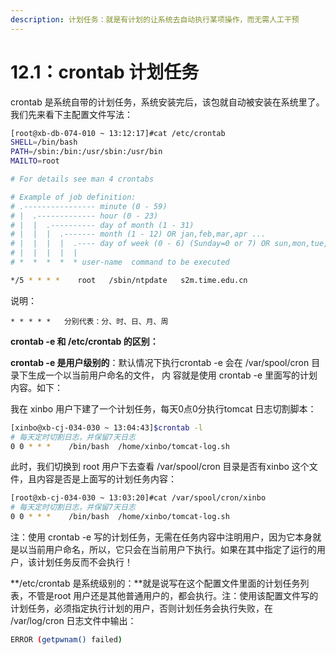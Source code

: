 ```yaml
---
description: 计划任务：就是有计划的让系统去自动执行某项操作，而无需人工干预
---
```


# 12.1：crontab 计划任务

crontab 是系统自带的计划任务，系统安装完后，该包就自动被安装在系统里了。我们先来看下主配置文件写法：

```bash
[root@xb-db-074-010 ~ 13:12:17]#cat /etc/crontab
SHELL=/bin/bash
PATH=/sbin:/bin:/usr/sbin:/usr/bin
MAILTO=root

# For details see man 4 crontabs

# Example of job definition:
# .---------------- minute (0 - 59)
# |  .------------- hour (0 - 23)
# |  |  .---------- day of month (1 - 31)
# |  |  |  .------- month (1 - 12) OR jan,feb,mar,apr ...
# |  |  |  |  .---- day of week (0 - 6) (Sunday=0 or 7) OR sun,mon,tue,wed,thu,fri,sat
# |  |  |  |  |
# *  *  *  *  * user-name  command to be executed

*/5 * * * *    root   /sbin/ntpdate   s2m.time.edu.cn
```

说明：

 `* * * * *   分别代表：分、时、日、月、周`













**crontab -e  和 /etc/crontab  的区别：**

**crontab -e 是用户级别的**：默认情况下执行crontab -e  会在 /var/spool/cron 目录下生成一个以当前用户命名的文件， 内 容就是使用 crontab -e 里面写的计划内容。如下：

我在 xinbo 用户下建了一个计划任务，每天0点0分执行tomcat 日志切割脚本：

```bash
[xinbo@xb-cj-034-030 ~ 13:04:43]$crontab -l
# 每天定时切割日志，并保留7天日志
0 0 * * *    /bin/bash  /home/xinbo/tomcat-log.sh
```

此时，我们切换到 root 用户下去查看 /var/spool/cron 目录是否有xinbo 这个文件，且内容是否是上面写的计划任务内容：

```bash
[root@xb-cj-034-030 ~ 13:03:20]#cat /var/spool/cron/xinbo
# 每天定时切割日志，并保留7天日志
0 0 * * *    /bin/bash  /home/xinbo/tomcat-log.sh
```

注：使用 crontab  -e 写的计划任务，无需在任务内容中注明用户，因为它本身就是以当前用户命名，所以，它只会在当前用户下执行。如果在其中指定了运行的用户，该计划任务反而不会执行！

**/etc/crontab 是系统级别的：**就是说写在这个配置文件里面的计划任务列表，不管是root 用户还是其他普通用户的，都会执行。注：使用该配置文件写的计划任务，必须指定执行计划的用户，否则计划任务会执行失败，在 /var/log/cron 日志文件中输出：

```bash
ERROR (getpwnam() failed)
```



